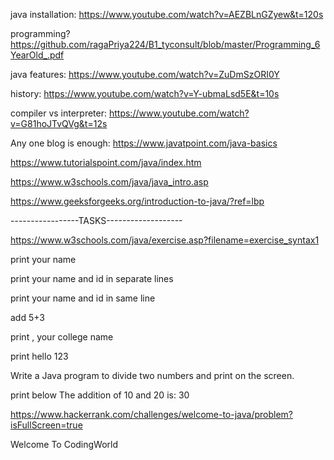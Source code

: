 java installation:  https://www.youtube.com/watch?v=AEZBLnGZyew&t=120s

programming?  https://github.com/ragaPriya224/B1_tyconsult/blob/master/Programming_6YearOld_.pdf

java features: https://www.youtube.com/watch?v=ZuDmSzORI0Y

history: https://www.youtube.com/watch?v=Y-ubmaLsd5E&t=10s

compiler vs interpreter: https://www.youtube.com/watch?v=G81hoJTvQVg&t=12s

Any one blog is enough:
https://www.javatpoint.com/java-basics

https://www.tutorialspoint.com/java/index.htm

https://www.w3schools.com/java/java_intro.asp

https://www.geeksforgeeks.org/introduction-to-java/?ref=lbp


-----------------TASKS-------------------

https://www.w3schools.com/java/exercise.asp?filename=exercise_syntax1

print your name

print your name and id in separate lines

print your name and id in same line

add 5+3

print , your college name 

print hello 123

 Write a Java program to divide two numbers and print on the screen.
 
print below
      The addition of 10 and 20 is:
        30
 
https://www.hackerrank.com/challenges/welcome-to-java/problem?isFullScreen=true

Welcome
     To
CodingWorld



